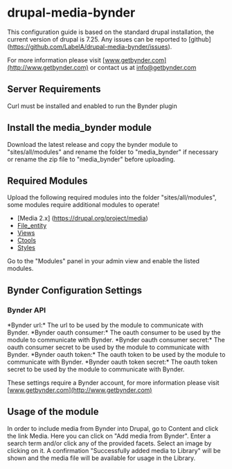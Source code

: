drupal-media-bynder
====================

This configuration guide is based on the standard drupal installation, the current version of drupal is 7.25. Any issues can be reported to [github] (https://github.com/LabelA/drupal-media-bynder/issues).

For more information please visit [www.getbynder.com](http://www.getbynder.com) or contact us at [info@getbynder.com](mailto:info@getbynder.com)

Server Requirements
-----------------------------------
Curl must be installed and enabled to run the Bynder plugin


Install the media_bynder module
-----------------------------------
Download the latest release and copy the bynder module to "sites/all/modules" and rename the folder to "media_bynder" if necessary or rename the zip file to "media_bynder" before uploading.


Required Modules
---------------------
Upload the following required modules into the folder "sites/all/modules", some modules require additional modules to operate!
*   [Media 2.x] (https://drupal.org/project/media)
*   [File_entity](https://drupal.org/project/file_entity)
*   [Views](https://drupal.org/project/views)
*   [Ctools](https://drupal.org/project/ctools)
*   [Styles](https://drupal.org/project/styles)

Go to the "Modules" panel in your admin view and enable the listed modules.


Bynder Configuration Settings
---------------------
<h3>Bynder API</h3>
*Bynder url:* The url to be used by the module to communicate with Bynder.  
*Bynder oauth consumer:* The oauth consumer to be used by the module to communicate with Bynder.  
*Bynder oauth consumer secret:* The oauth consumer secret to be used by the module to communicate with Bynder.  
*Bynder oauth token:* The oauth token to be used by the module to communicate with Bynder.  
*Bynder oauth token secret:* The oauth token secret to be used by the module to communicate with Bynder.

These settings require a Bynder account, for more information please visit [www.getbynder.com](http://www.getbynder.com)


Usage of the module
---------------------
In order to include media from Bynder into Drupal, go to Content and click the link Media. Here you can click on "Add media from Bynder".
Enter a search term and/or click any of the provided facets.
Select an image by clicking on it.
A confirmation "Successfully added media to Library" will be shown and the media file will be available for usage in the Library.

